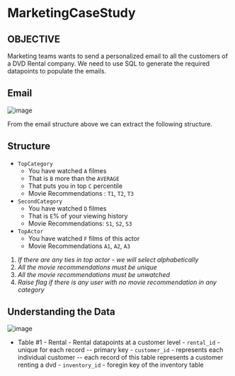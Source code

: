# MarketingCaseStudy

## OBJECTIVE
Marketing teams wants to send a personalized email to all the customers of a DVD Rental company. We need to use SQL to generate the required datapoints to populate the emails. 

## Email
![image](https://user-images.githubusercontent.com/92747557/142675368-80fd6045-7095-4cc2-a9f2-373512464070.png)

From the email structure above we can extract the following structure.
## Structure
- `TopCategory`
    - You have watched `A` filmes
    - That is `B` more than the `AVERAGE`
    - That puts you in top `C` percentile
    - Movie Recommendations : `T1`, `T2`, `T3`
- `SecondCategory`
    - You have watched `D` filmes
    - That is `E`% of your viewing history
    - Movie Recommendations: `S1`, `S2`, `S3`
- `TopActor`
    - You have watched `F` films of this actor
    - Movie Recommendations `A1`, `A2`, `A3`
 
1. _If there are any ties in top actor - we will select alphabetically_
2. _All the movie recommendations must be unique_
3. _All the movie recommendations must be unwatched_
4. _Raise flag if there is any user with no movie recommendation in any category_

## Understanding the Data
![image](https://user-images.githubusercontent.com/92747557/142676603-d99f0bec-dd67-4320-9978-72a32544cd39.png)
- Table #1 - Rental
        - Rental datapoints at a customer level
        - `rental_id` - unique for each record -- primary key
        - `customer_id` - represents each individual customer -- each record of this table represents a customer renting a dvd
        - `inventory_id` - foregin key of the inventory table
